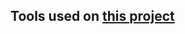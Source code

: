 ## Tools used on <a href='https://github.com/PSImera/AI-Apex-Stat-Detector-Discord-Bot' target="_blank">this project</a>